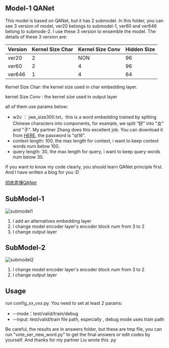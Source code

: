 ## Model-1 QANet
This model is based on QANet, but it has 2 submodel. In this folder, you can see 3 version of model, ver20 belongs to submodel-1, ver60 and ver646 belong to submode-2. I use these 3 version to ensemble the model. The details of these 3 version are:

Version | Kernel Size Char | Kernel Size Conv | Hidden Size
---|---|---|---
ver20| 2 | NON | 96
ver60| 2 | 4 |96
ver646| 1| 4 | 64

Kernel Size Char: the kernel size used in char embedding layer.

kernel Size Conv : the kernel size used in output layer

all of them use params below:
* w2v ： jwe_size300.txt，this is a word embedding trained by spliting Chinese characters into components, for example, we split “好” into "女" and "子". My partner Zhang does this excellent job. You can download it from [HERE](https://pan.baidu.com/s/1eKa7F-OBGQgLSsOaTtJDxg), the password is "qt16".
* context length: 100, the max length for context, i want to keep context words num below 100.
* query length: 30, the max length for query, i want to keep query words num below 30.

If you want to know my code clearly, you should learn QANet principle first.
And I have written a blog for you :D

[彻底弄懂QANet](https://antdlx.com/qanet/)

## SubModel-1
![submodel1](http://cdn.antdlx.com/qa20.png)
1. I add an alternatives embedding layer
2. I change model encoder layer's encoder block num from 3 to 2
3. I change output layer

## SubModel-2
![submodel2](http://cdn.antdlx.com/qa60.png)
1. I change model encoder layer's encoder block num from 3 to 2
2. I change output layer

## Usage
run config_xx_vxx.py. You need to set at least 2 params:
* --mode：test/valid/train/debug
* --input: test/valid/train file path, especially , debug mode uses train path

Be careful, the results are in answers folder, but these are tmp file, you can run "vote_ser_new_word.py" to get the final answers or edit codes by yourself. And thanks for my partner Liu wrote this .py
